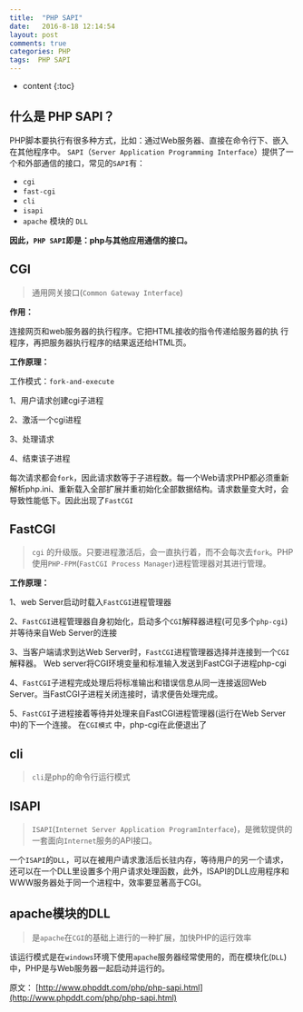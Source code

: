 ```yaml
---
title:  "PHP SAPI"
date:   2016-8-18 12:14:54
layout: post
comments: true
categories: PHP
tags:  PHP SAPI
---
```


* content
{:toc}

## 什么是 PHP SAPI？

PHP脚本要执行有很多种方式，比如：通过Web服务器、直接在命令行下、嵌入在其他程序中。
`SAPI`（`Server Application Programming Interface`）提供了一个和外部通信的接口，常见的`SAPI`有：
- `cgi` 
- `fast-cgi`
- `cli`
- `isapi`
- `apache` 模块的 `DLL`

**因此，`PHP SAPI`即是：php与其他应用通信的接口。**




## CGI

> 通用网关接口(`Common Gateway Interface`)

**作用：**

连接网页和web服务器的执行程序。它把HTML接收的指令传递给服务器的执 行程序，再把服务器执行程序的结果返还给HTML页。

**工作原理：**

工作模式：`fork-and-execute`

1、用户请求创建cgi子进程

2、激活一个cgi进程

3、处理请求

4、结束该子进程



每次请求都会`fork`，因此请求数等于子进程数。每一个Web请求PHP都必须重新解析php.ini、重新载入全部扩展并重初始化全部数据结构。请求数量变大时，会导致性能低下。因此出现了`FastCGI`




## FastCGI

> `cgi` 的升级版。只要进程激活后，会一直执行着，而不会每次去`fork`。PHP使用`PHP-FPM`(`FastCGI Process Manager`)进程管理器对其进行管理。

**工作原理：**

1、web Server启动时载入`FastCGI`进程管理器

2、`FastCGI`进程管理器自身初始化，启动多个`CGI`解释器进程(可见多个`php-cgi`)并等待来自Web Server的连接

3、当客户端请求到达Web Server时，`FastCGI`进程管理器选择并连接到一个`CGI`解释器。 Web server将CGI环境变量和标准输入发送到FastCGI子进程php-cgi

4、`FastCGI`子进程完成处理后将标准输出和错误信息从同一连接返回Web Server。当FastCGI子进程关闭连接时，请求便告处理完成。

5、`FastCGI`子进程接着等待并处理来自FastCGI进程管理器(运行在Web Server中)的下一个连接。 在`CGI模式` 中，php-cgi在此便退出了


## cli

> `cli`是php的命令行运行模式


## ISAPI

> `ISAPI`(`Internet Server Application ProgramInterface`)，是微软提供的一套面向`Internet`服务的API接口。

一个`ISAPI`的`DLL`，可以在被用户请求激活后长驻内存，等待用户的另一个请求，还可以在一个DLL里设置多个用户请求处理函数，此外，ISAPI的DLL应用程序和WWW服务器处于同一个进程中，效率要显著高于CGI。


## apache模块的DLL

> 是`apache`在`CGI`的基础上进行的一种扩展，加快PHP的运行效率

该运行模式是在`windows`环境下使用`apache`服务器经常使用的，而在模块化(`DLL`)中，PHP是与Web服务器一起启动并运行的。


原文： [http://www.phpddt.com/php/php-sapi.html](http://www.phpddt.com/php/php-sapi.html)

